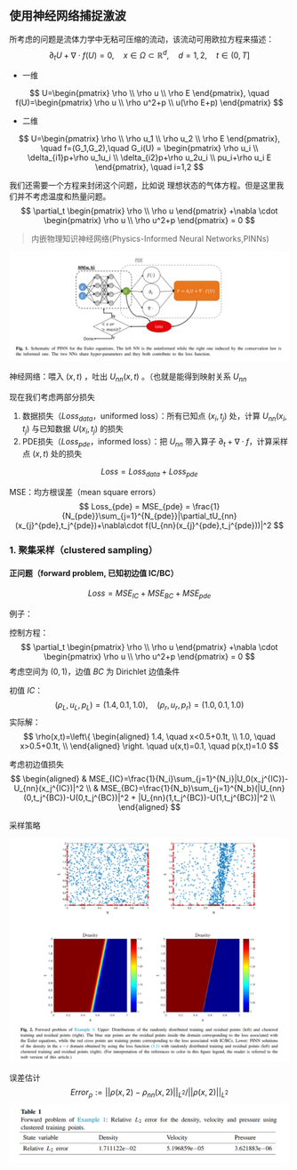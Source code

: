 ## 使用神经网络捕捉激波

所考虑的问题是流体力学中无粘可压缩的流动，该流动可用欧拉方程来描述：
$$
\partial_tU+\nabla\cdot f(U)=0, \quad x\in\Omega\subset\mathbb{R}^d, \quad d=1,2, \quad t\in(0,T]
$$

- 一维

$$
U=\begin{pmatrix}
\rho \\
\rho u \\
\rho E
\end{pmatrix},
\quad
f(U)=\begin{pmatrix}
\rho u \\
\rho u^2+p \\
u(\rho E+p)
\end{pmatrix}
$$

- 二维

$$
U=\begin{pmatrix}
\rho \\
\rho u_1 \\
\rho u_2 \\
\rho E
\end{pmatrix},
\quad
f=(G_1,G_2),\quad
G_i(U) = \begin{pmatrix}
\rho u_i \\
\delta_{i1}p+\rho u_1u_i \\
\delta_{i2}p+\rho u_2u_i \\
pu_i+\rho u_i E
\end{pmatrix},
\quad i=1,2
$$

我们还需要一个方程来封闭这个问题，比如说 理想状态的气体方程。但是这里我们并不考虑温度和热量问题。
$$
\partial_t \begin{pmatrix}
\rho \\
\rho u
\end{pmatrix}
+\nabla \cdot \begin{pmatrix}
\rho u \\
\rho u^2+p
\end{pmatrix}
= 0
$$


> 内嵌物理知识神经网络(Physics-Informed Neural Networks,PINNs)

![image-20220716220854769](pics\PINNs_structure.png)

神经网络：喂入 $(x,t)$ ，吐出 $U_{nn}(x,t)$ 。（也就是能得到映射关系 $U_{nn}$

现在我们考虑两部分损失

1. 数据损失（$Loss_{data}$，uniformed loss）：所有已知点 $(x_i,t_j)$ 处，计算 $U_{nn}(x_i,t_j)$ 与已知数据 $U(x_i,t_j)$ 的损失
2.  PDE损失（$Loss_{pde}$，informed loss）：把 $U_{nn}$ 带入算子 $\partial_t+\nabla\cdot f$，计算采样点 $(x,t)$ 处的损失

$$
Loss = Loss_{data} + Loss_{pde}
$$

MSE：均方根误差（mean square errors）
$$
Loss_{pde} = MSE_{pde} = \frac{1}{N_{pde}}\sum_{j=1}^{N_{pde}}|\partial_tU_{nn}(x_{j}^{pde},t_j^{pde})+\nabla\cdot f(U_{nn}(x_{j}^{pde},t_j^{pde}))|^2
$$

### 1. 聚集采样（clustered sampling）

#### 正问题（forward problem, 已知初边值 IC/BC）

$$
Loss = MSE_{IC} + MSE_{BC} + MSE_{pde}
$$

例子：

控制方程：
$$
\partial_t \begin{pmatrix}
\rho \\
\rho u
\end{pmatrix}
+\nabla \cdot \begin{pmatrix}
\rho u \\
\rho u^2+p
\end{pmatrix}
= 0
$$
考虑空间为 $(0,1)$，边值 $BC$ 为 Dirichlet 边值条件

初值 $IC$：
$$
(\rho_L,u_L,p_L) = (1.4,0.1,1.0), \quad (\rho_r,u_r,p_r) = (1.0,0.1,1.0)
$$
实际解：
$$
\rho(x,t)=\left\{
\begin{aligned}
1.4, \quad x<0.5+0.1t, \\
1.0, \quad x>0.5+0.1t, \\
\end{aligned}
\right.
\quad u(x,t)=0.1, \quad p(x,t)=1.0
$$

考虑初边值损失
$$
\begin{aligned}
& MSE_{IC}=\frac{1}{N_i}\sum_{j=1}^{N_i}|U_0(x_j^{IC})-U_{nn}(x_j^{IC})|^2 \\
& MSE_{BC}=\frac{1}{N_b}\sum_{j=1}^{N_b}(|U_{nn}(0,t_j^{BC})-U(0,t_j^{BC})|^2 + |U_{nn}(1,t_j^{BC})-U(1,t_j^{BC})|^2 \\
\end{aligned}
$$

采样策略

![image-20220716232337696](pics\forward_problem_ex1.png)

误差估计
$$
Error_\rho := || \rho(x,2)-\rho_{nn}(x,2)||_{L^2}/ || \rho(x,2)||_{L^2}
$$
![image-20220716233426825](pics\forward_problem_ex1_error.png)
